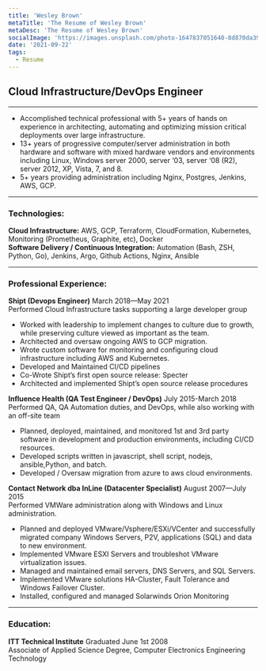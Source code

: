 ```yaml
---
title: 'Wesley Brown'
metaTitle: 'The Resume of Wesley Brown'
metaDesc: 'The Resume of Wesley Brown'
socialImage: 'https://images.unsplash.com/photo-1647837051640-8d870da398c8?ixlib=rb-1.2.1&ixid=MnwxMjA3fDB8MHxwaG90by1wYWdlfHx8fGVufDB8fHx8&auto=format&fit=crop&w=1470&q=80'
date: '2021-09-22'
tags:
  - Resume
---
```


## Cloud Infrastructure/DevOps Engineer

---

* Accomplished technical professional with 5+ years of hands on experience in architecting, automating and optimizing mission critical deployments over large infrastructure.
* 13+ years of progressive computer/server administration in both hardware and software with mixed hardware vendors and environments including Linux, Windows server 2000, server ‘03, server ‘08 (R2), server 2012, XP, Vista, 7, and 8.
* 5+ years providing administration including Nginx, Postgres, Jenkins, AWS, GCP.

---

### Technologies:
**Cloud Infrastructure:** AWS, GCP, Terraform, CloudFormation, Kubernetes, Monitoring (Prometheus, Graphite, etc), Docker   
**Software Delivery / Continuous Integration:** Automation (Bash, ZSH, Python, Go), Jenkins, Argo, Github Actions, Nginx, Ansible   

---

### Professional Experience:
**Shipt (Devops Engineer)** March 2018—May 2021   
Performed Cloud Infrastructure tasks supporting a large developer group
* Worked with leadership to implement changes to culture due to growth, while preserving culture viewed as important as the team.
* Architected and oversaw ongoing AWS to GCP migration.
* Wrote custom software for monitoring and configuring cloud infrastructure including AWS and Kubernetes.
* Developed and Maintained CI/CD pipelines
* Co-Wrote Shipt’s first open source release: Specter
* Architected and implemented Shipt’s open source release procedures
   
**Influence Health (QA Test Engineer / DevOps)** July 2015-March 2018   
Performed QA, QA Automation duties, and DevOps, while also working with an off-site team
* Planned, deployed, maintained, and monitored 1st and 3rd party software in development and production environments, including CI/CD resources.
* Developed scripts written in javascript, shell script, nodejs, ansible,Python, and batch.
* Developed / Oversaw migration from azure to aws cloud environments.
   
**Contact Network dba InLine (Datacenter Specialist)** August 2007—July 2015   
Performed VMWare administration along with Windows and Linux administration.
* Planned and deployed VMware/Vsphere/ESXi/VCenter and successfully migrated company Windows Servers, P2V, applications (SQL) and data to new environment.
* Implemented VMware ESXI Servers and troubleshot VMware virtualization issues.
* Managed and maintained email servers, DNS Servers, and SQL Servers.
* Implemented VMware solutions HA-Cluster, Fault Tolerance and Windows Failover Cluster.
* Installed, configured and managed Solarwinds Orion Monitoring

---

### Education:
**ITT Technical Institute** Graduated June 1st 2008  
Associate of Applied Science Degree, Computer Electronics Engineering Technology 